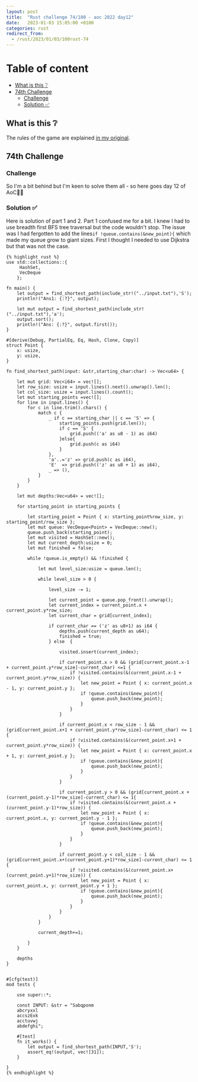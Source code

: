 ```yaml
---
layout: post
title:  "Rust challenge 74/100 - aoc 2022 day12"
date:   2023-01-03 15:05:00 +0100
categories: rust
redirect_from:
  - /rust/2023/01/03/100rust-74
---
```



#  Table of content
<!-- MarkdownTOC autolink="true" -->

- [What is this :grey_question:](#what-is-this-grey_question)
- [74th Challenge](#74th-challenge)
    - [Challenge](#challenge)
    - [Solution :white_check_mark:](#solution-white_check_mark)

<!-- /MarkdownTOC -->

## What is this :grey_question: 

The rules of the game are explained [in my original](https://maebli.github.io/rust/2021/10/18/100rust.html). 

## 74th Challenge
### Challenge

So I'm a bit behind but I'm keen to solve them all - so here goes day 12 of AoC🎅🦀

### Solution :white_check_mark:

Here is solution of part 1 and 2. Part 1 confused me for a bit. I knew I had to use breadth first BFS tree traversal but the code wouldn't stop. The issue was I had fergotten to add the lines`if !queue.contains(&new_point){` which made my queue grow to giant sizes. First I thought I needed to use Dijkstra but that was not the case.


    {% highlight rust %}
    use std::collections::{
         HashSet,
         VecDeque
        };

    fn main() {
        let output = find_shortest_path(include_str!("../input.txt"),'S');
        println!("Ans1: {:?}", output);

        let mut output = find_shortest_path(include_str!("../input.txt"),'a');
        output.sort();
        println!("Ans: {:?}", output.first());
    }

    #[derive(Debug, PartialEq, Eq, Hash, Clone, Copy)]
    struct Point {
        x: usize,
        y: usize,
    }

    fn find_shortest_path(input: &str,starting_char:char) -> Vec<u64> {
        
        let mut grid: Vec<i64> = vec![];
        let row_size: usize = input.lines().next().unwrap().len();
        let col_size: usize = input.lines().count();
        let mut starting_points =vec![];
        for line in input.lines() {
            for c in line.trim().chars() {
                match c {
                    _ if c == starting_char || c == 'S' => {
                        starting_points.push(grid.len());
                        if c == 'S' {
                            grid.push(('a' as u8 - 1) as i64)
                        }else{
                            grid.push(c as i64) 
                        }
                    },
                    'a'..='z' => grid.push(c as i64),
                    'E'  => grid.push(('z' as u8 + 1) as i64),
                    _ => (),
                }
            }
        }

        let mut depths:Vec<u64> = vec![];

        for starting_point in starting_points {

            let starting_point = Point { x: starting_point%row_size, y: starting_point/row_size };
            let mut queue: VecDeque<Point> = VecDeque::new();
            queue.push_back(starting_point);
            let mut visited = HashSet::new();
            let mut current_depth:usize = 0;
            let mut finished = false;

            while !queue.is_empty() && !finished {

                let mut level_size:usize = queue.len();

                while level_size > 0 {

                    level_size -= 1;

                    let current_point = queue.pop_front().unwrap();
                    let current_index = current_point.x + current_point.y*row_size;
                    let current_char = grid[current_index];

                    if current_char == ('z' as u8+1) as i64 {
                        depths.push(current_depth as u64);
                        finished = true;
                    } else  {

                        visited.insert(current_index);
                        
                        if current_point.x > 0 && (grid[current_point.x-1 + current_point.y*row_size]-current_char) <=1 {
                            if !visited.contains(&(current_point.x-1 + current_point.y*row_size)) {
                                let new_point = Point { x: current_point.x - 1, y: current_point.y };
                                if !queue.contains(&new_point){
                                    queue.push_back(new_point);
                                }
                            }
                        }

                        if current_point.x < row_size - 1 && (grid[current_point.x+1 + current_point.y*row_size]-current_char) <= 1 {
                            if !visited.contains(&(current_point.x+1 + current_point.y*row_size)) {
                                let new_point = Point { x: current_point.x + 1, y: current_point.y };
                                if !queue.contains(&new_point){
                                    queue.push_back(new_point);
                                }
                            }
                        }

                        if current_point.y > 0 && (grid[current_point.x + (current_point.y-1)*row_size]-current_char) <= 1{
                            if !visited.contains(&(current_point.x + (current_point.y-1)*row_size)) {
                                let new_point = Point { x: current_point.x, y: current_point.y - 1 };
                                if !queue.contains(&new_point){
                                    queue.push_back(new_point);
                                }
                            }
                        }

                        if current_point.y < col_size - 1 && (grid[current_point.x+(current_point.y+1)*row_size]-current_char) <= 1 {
                            if !visited.contains(&(current_point.x+(current_point.y+1)*row_size)) {
                                let new_point = Point { x: current_point.x, y: current_point.y + 1 };
                                if !queue.contains(&new_point){
                                    queue.push_back(new_point);
                                }
                            }
                        }
                    }   
                }

                current_depth+=1;

            }
        }

        depths
    }


    #[cfg(test)]
    mod tests {

        use super::*;

        const INPUT: &str = "Sabqponm
        abcryxxl
        accszExk
        acctuvwj
        abdefghi";

        #[test]
        fn it_works() {
            let output = find_shortest_path(INPUT,'S');
            assert_eq!(output, vec![31]);
        }

    }
    {% endhighlight %}
